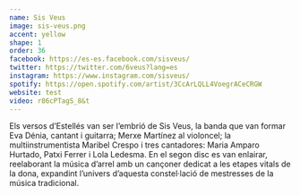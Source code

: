 ```yaml
---
name: Sis Veus
image: sis-veus.png
accent: yellow
shape: 1
order: 36
facebook: https://es-es.facebook.com/sisveus/
twitter: https://twitter.com/6veus?lang=es
instagram: https://www.instagram.com/sisveus/
spotify: https://open.spotify.com/artist/3CcArLQLL4VoegrACeCRGW
website: test
video: r86cPTagS_8&t
---
```


Els versos d’Estellés van ser l’embrió de Sis Veus, la banda que van formar Eva Dénia, cantant i guitarra; Merxe Martínez al violoncel; la multiinstrumentista Maribel Crespo i tres cantadores: Maria Amparo Hurtado, Patxi Ferrer i Lola Ledesma. En el segon disc es van enlairar, reelaborant la música d’arrel amb un cançoner dedicat a les etapes vitals de la dona, expandint l’univers d’aquesta constel·lació de mestresses de la música tradicional.
